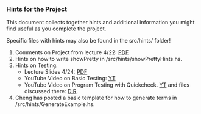 <h3> Hints for the Project </h3>

<p> This document collects together hints and additional information you might find useful as you complete the project. </p>

<p> Specific files with hints may also be found in the src/hints/ folder! </p>

<ol>
  <li>Comments on Project from lecture  4/22: <a href="http://www.cs.bu.edu/fac/snyder/cs320/Lectures/Lecture18--%20Project%20Prep%20--%20Static%20Type%20Checking.pdf">PDF</a>
  <li>Hints on how to write showPretty in /src/hints/showPrettyHints.hs.    </li>

  <li>Hints on Testing:  
	  <ul> 
              <li>Lecture Slides 4/24: <a href="http://www.cs.bu.edu/fac/snyder/cs320/Lectures/Lecture19-- Project Prep 2pptx.pdf">PDF</a> </li>
              <li> YouTube Video on  Basic Testing: <a href="https://www.youtube.com/watch?v=tspioUDu_ms">YT</a> </li>
              <li>YouTube Video on Program Testing with Quickcheck. <a href= "https://www.youtube.com/watch?v=tM_mqvolusc">YT</a>
		and files discussed there: <a href="Homeworks and Labs/TestingExample2/">DIR</a>. </li>
	</ul>	
</li>  
  <li>  Cheng has posted a basic template for how to generate terms in /src/hints/GenerateExample.hs.   </li>  
 
  
</ol>
